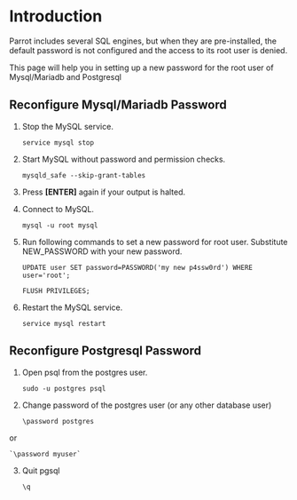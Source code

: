 # Introduction #

Parrot includes several SQL engines, but when they are pre-installed, the default password is not configured and the access to its root user is denied.

This page will help you in setting up a new password for the root user of Mysql/Mariadb and Postgresql


## Reconfigure Mysql/Mariadb Password ##

1. Stop the MySQL service.

    `service mysql stop`

2. Start MySQL without password and permission checks.

   `mysqld_safe --skip-grant-tables`

3. Press **[ENTER]** again if your output is halted.

4. Connect to MySQL.

    `mysql -u root mysql`

5. Run following commands to set a new password for root user. Substitute NEW_PASSWORD with your new password.

    `UPDATE user SET password=PASSWORD('my new p4ssw0rd') WHERE user='root';`
    
    `FLUSH PRIVILEGES;`

6. Restart the MySQL service.

    `service mysql restart`




## Reconfigure Postgresql Password ##


1. Open psql from the postgres user.

    `sudo -u postgres psql`

2. Change password of the postgres user (or any other database user)

    `\password postgres`

or

    `\password myuser`

3. Quit pgsql

    `\q`
